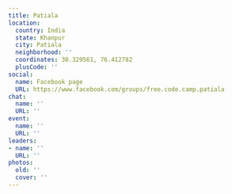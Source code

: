 ```yaml
---
title: Patiala
location:
  country: India
  state: Khanpur
  city: Patiala
  neighborhood: ''
  coordinates: 30.329561, 76.412782
  plusCode: ''
social:
  name: Facebook page
  URL: https://www.facebook.com/groups/free.code.camp.patiala
chat:
  name: ''
  URL: ''
event:
  name: ''
  URL: ''
leaders:
- name: ''
  URL: ''
photos:
  old: ''
  cover: ''
---
```


